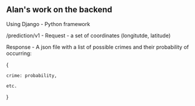 ## Alan's work on the backend
Using Django - Python framework

/prediction/v1 - 
  Request - a set of coordinates (longitutde, latitude)
  
  Response - A json file with a list of possible crimes and their probability of occurring:
  
  {
  
    crime: probability,
    
    etc.
    
  }
  
